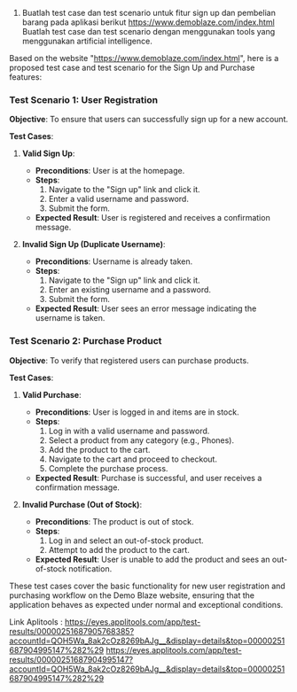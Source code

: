 1. Buatlah test case dan test scenario untuk fitur sign up dan pembelian barang pada aplikasi berikut https://www.demoblaze.com/index.html
Buatlah test case dan test scenario dengan menggunakan tools yang menggunakan artificial intelligence.


Based on the website "https://www.demoblaze.com/index.html", here is a proposed test case and test scenario for the Sign Up and Purchase features:

### Test Scenario 1: User Registration
**Objective**: To ensure that users can successfully sign up for a new account.

**Test Cases**:
1. **Valid Sign Up**:
   - **Preconditions**: User is at the homepage.
   - **Steps**:
     1. Navigate to the "Sign up" link and click it.
     2. Enter a valid username and password.
     3. Submit the form.
   - **Expected Result**: User is registered and receives a confirmation message.

2. **Invalid Sign Up (Duplicate Username)**:
   - **Preconditions**: Username is already taken.
   - **Steps**:
     1. Navigate to the "Sign up" link and click it.
     2. Enter an existing username and a password.
     3. Submit the form.
   - **Expected Result**: User sees an error message indicating the username is taken.

### Test Scenario 2: Purchase Product
**Objective**: To verify that registered users can purchase products.

**Test Cases**:
1. **Valid Purchase**:
   - **Preconditions**: User is logged in and items are in stock.
   - **Steps**:
     1. Log in with a valid username and password.
     2. Select a product from any category (e.g., Phones).
     3. Add the product to the cart.
     4. Navigate to the cart and proceed to checkout.
     5. Complete the purchase process.
   - **Expected Result**: Purchase is successful, and user receives a confirmation message.

2. **Invalid Purchase (Out of Stock)**:
   - **Preconditions**: The product is out of stock.
   - **Steps**:
     1. Log in and select an out-of-stock product.
     2. Attempt to add the product to the cart.
   - **Expected Result**: User is unable to add the product and sees an out-of-stock notification.

These test cases cover the basic functionality for new user registration and purchasing workflow on the Demo Blaze website, ensuring that the application behaves as expected under normal and exceptional conditions.

Link Aplitools : https://eyes.applitools.com/app/test-results/00000251687905768385?accountId=QOH5Wa_8ak2cOz8269bAJg__&display=details&top=00000251687904995147%282%29
https://eyes.applitools.com/app/test-results/00000251687904995147?accountId=QOH5Wa_8ak2cOz8269bAJg__&display=details&top=00000251687904995147%282%29
